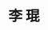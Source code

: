 ---
# Display name

title: 李 琨
user_groups: ["Graduated Ph.D Students"]



organizations:
- name: 2006-2011 co-supervised with Prof. Jinchao Xu

Interests:
- Moment closure approximation of FENE dumbell model

---